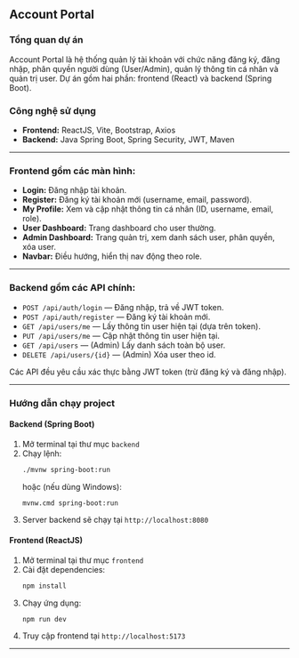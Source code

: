 
## Account Portal

### Tổng quan dự án
Account Portal là hệ thống quản lý tài khoản với chức năng đăng ký, đăng nhập, phân quyền người dùng (User/Admin), quản lý thông tin cá nhân và quản trị user. Dự án gồm hai phần: frontend (React) và backend (Spring Boot).

### Công nghệ sử dụng
- **Frontend:** ReactJS, Vite, Bootstrap, Axios
- **Backend:** Java Spring Boot, Spring Security, JWT, Maven

---

### Frontend gồm các màn hình:
- **Login:** Đăng nhập tài khoản.
- **Register:** Đăng ký tài khoản mới (username, email, password).
- **My Profile:** Xem và cập nhật thông tin cá nhân (ID, username, email, role).
- **User Dashboard:** Trang dashboard cho user thường.
- **Admin Dashboard:** Trang quản trị, xem danh sách user, phân quyền, xóa user.
- **Navbar:** Điều hướng, hiển thị nav động theo role.

---

### Backend gồm các API chính:
- `POST /api/auth/login` — Đăng nhập, trả về JWT token.
- `POST /api/auth/register` — Đăng ký tài khoản mới.
- `GET /api/users/me` — Lấy thông tin user hiện tại (dựa trên token).
- `PUT /api/users/me` — Cập nhật thông tin user hiện tại.
- `GET /api/users` — (Admin) Lấy danh sách toàn bộ user.
- `DELETE /api/users/{id}` — (Admin) Xóa user theo id.

Các API đều yêu cầu xác thực bằng JWT token (trừ đăng ký và đăng nhập).

---

### Hướng dẫn chạy project

#### Backend (Spring Boot)
1. Mở terminal tại thư mục `backend`
2. Chạy lệnh:
   ```bash
   ./mvnw spring-boot:run
   ```
   hoặc (nếu dùng Windows):
   ```bash
   mvnw.cmd spring-boot:run
   ```
3. Server backend sẽ chạy tại `http://localhost:8080`

#### Frontend (ReactJS)
1. Mở terminal tại thư mục `frontend`
2. Cài đặt dependencies:
   ```bash
   npm install
   ```
3. Chạy ứng dụng:
   ```bash
   npm run dev
   ```
4. Truy cập frontend tại `http://localhost:5173`

---